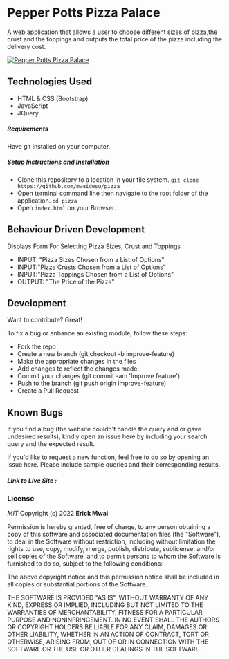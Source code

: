 # Pepper Potts Pizza Palace

A web application that allows a user to choose different sizes of pizza,the crust and the toppings and outputs the total price of the pizza including the delivery cost.


[![Pepper Potts Pizza Palace](/../main/images/pepper-pizza.png)](/../main/images/pepper-pizza.png)

## Technologies Used

- HTML & CSS (Bootstrap)
- JavaScript
- JQuery

##### Requirements

Have git installed on your computer.

##### Setup Instructions and Installation

- Clone this repository to a location in your file system. `git clone https://github.com/mwaidesu/pizza`
- Open terminal command line then navigate to the root folder of the application. `cd pizza`
- Open `index.html` on your Browser.


## Behaviour Driven Development

 Displays Form For Selecting Pizza Sizes, Crust and Toppings
   - INPUT: "Pizza Sizes Chosen from a List of Options"
   - INPUT:"Pizza Crusts Chosen from a List of Options"
   - INPUT:"Pizza Toppings Chosen from a List of Options"
   - OUTPUT: "The Price of the Pizza"

## Development

Want to contribute? Great!

To fix a bug or enhance an existing module, follow these steps:
- Fork the repo
- Create a new branch (git checkout -b improve-feature)
- Make the appropriate changes in the files
- Add changes to reflect the changes made
- Commit your changes (git commit -am 'Improve feature')
- Push to the branch (git push origin improve-feature)
- Create a Pull Request


## Known Bugs

If you find a bug (the website couldn't handle the query and or gave undesired results), kindly open an issue here by including your search query and the expected result.

If you'd like to request a new function, feel free to do so by opening an issue here. Please include sample queries and their corresponding results.


##### Link to Live Site : []()

### License

*MIT*
Copyright (c) 2022 **Erick Mwai**

Permission is hereby granted, free of charge, to any person obtaining a copy of this software and associated documentation files (the "Software"), to deal in the Software without restriction, including without limitation the rights to use, copy, modify, merge, publish, distribute, sublicense, and/or sell copies of the Software, and to permit persons to whom the Software is furnished to do so, subject to the following conditions:

The above copyright notice and this permission notice shall be included in all copies or substantial portions of the Software.

THE SOFTWARE IS PROVIDED "AS IS", WITHOUT WARRANTY OF ANY KIND, EXPRESS OR IMPLIED, INCLUDING BUT NOT LIMITED TO THE WARRANTIES OF MERCHANTABILITY, FITNESS FOR A PARTICULAR PURPOSE AND NONINFRINGEMENT. IN NO EVENT SHALL THE AUTHORS OR COPYRIGHT HOLDERS BE LIABLE FOR ANY CLAIM, DAMAGES OR OTHER LIABILITY, WHETHER IN AN ACTION OF CONTRACT, TORT OR OTHERWISE, ARISING FROM, OUT OF OR IN CONNECTION WITH THE SOFTWARE OR THE USE OR OTHER DEALINGS IN THE SOFTWARE.